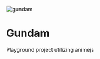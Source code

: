 ![gundam](http://i0.kym-cdn.com/photos/images/original/000/528/085/5da.gif)
# Gundam
Playground project utilizing animejs
